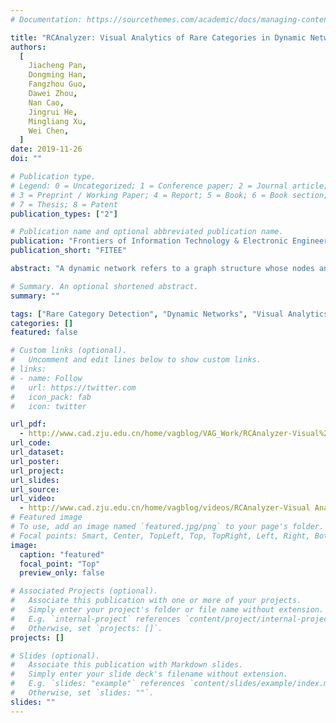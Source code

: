 ```yaml
---
# Documentation: https://sourcethemes.com/academic/docs/managing-content/

title: "RCAnalyzer: Visual Analytics of Rare Categories in Dynamic Networks"
authors:
  [
    Jiacheng Pan,
    Dongming Han,
    Fangzhou Guo,
    Dawei Zhou,
    Nan Cao,
    Jingrui He,
    Mingliang Xu,
    Wei Chen,
  ]
date: 2019-11-26
doi: ""

# Publication type.
# Legend: 0 = Uncategorized; 1 = Conference paper; 2 = Journal article;
# 3 = Preprint / Working Paper; 4 = Report; 5 = Book; 6 = Book section;
# 7 = Thesis; 8 = Patent
publication_types: ["2"]

# Publication name and optional abbreviated publication name.
publication: "Frontiers of Information Technology & Electronic Engineering"
publication_short: "FITEE"

abstract: "A dynamic network refers to a graph structure whose nodes and/or links will dynamically change over time. Existing visualization and analysis techniques mainly focus on summarizing and revealing the primary evolution patterns of the network structure. Little work focuses on detecting anomalous changing patterns in a dynamic network, the rare occurrence of which could damage the development of the entire structure. In this paper, we introduce the first visual analysis system RCAnalyzer designed for detecting rare changes of sub-structures in a dynamic network. The proposed system employs a rare category detection algorithm to identify anomalous changing structures and visualize them in context to help oracles examine the analysis results and label the data. In particular, a novel visualization is introduced, which represents the snapshots of a dynamic network in a series of connected triangular matrices. Hierarchical clustering and optimal tree cut are performed on each matrix to illustrate the detected rare change of nodes and links in the context of their surrounding structures. We evaluate our technique via a case study and a user study. The evaluation results verified the effectiveness of our system."

# Summary. An optional shortened abstract.
summary: ""

tags: ["Rare Category Detection", "Dynamic Networks", "Visual Analytics"]
categories: []
featured: false

# Custom links (optional).
#   Uncomment and edit lines below to show custom links.
# links:
# - name: Follow
#   url: https://twitter.com
#   icon_pack: fab
#   icon: twitter

url_pdf:
  - http://www.cad.zju.edu.cn/home/vagblog/VAG_Work/RCAnalyzer-Visual%20Analytics%20of%20Rare%20Categories%20in%20Dynamic%20Networks.pdf
url_code:
url_dataset:
url_poster:
url_project:
url_slides:
url_source:
url_video:
  - http://www.cad.zju.edu.cn/home/vagblog/videos/RCAnalyzer-Visual Analytics of Rare Categories in Dynamic Networks.mp4
# Featured image
# To use, add an image named `featured.jpg/png` to your page's folder.
# Focal points: Smart, Center, TopLeft, Top, TopRight, Left, Right, BottomLeft, Bottom, BottomRight.
image:
  caption: "featured"
  focal_point: "Top"
  preview_only: false

# Associated Projects (optional).
#   Associate this publication with one or more of your projects.
#   Simply enter your project's folder or file name without extension.
#   E.g. `internal-project` references `content/project/internal-project/index.md`.
#   Otherwise, set `projects: []`.
projects: []

# Slides (optional).
#   Associate this publication with Markdown slides.
#   Simply enter your slide deck's filename without extension.
#   E.g. `slides: "example"` references `content/slides/example/index.md`.
#   Otherwise, set `slides: ""`.
slides: ""
---
```

